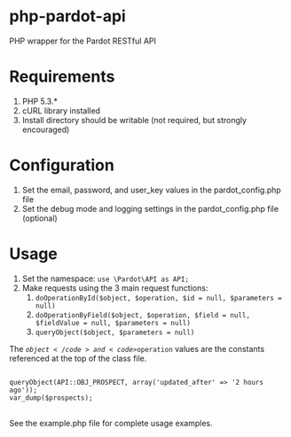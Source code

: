php-pardot-api
==============

PHP wrapper for the Pardot RESTful API

# Requirements #
1. PHP 5.3.*
2. cURL library installed
3. Install directory should be writable (not required, but strongly encouraged)

# Configuration #
1. Set the email, password, and user_key values in the pardot_config.php file
2. Set the debug mode and logging settings in the pardot_config.php file (optional)

# Usage #
1. Set the namespace: <code>use \Pardot\API as API;</code>
2. Make requests using the 3 main request functions:
	1. <code>doOperationById($object, $operation, $id = null, $parameters = null)</code>
	2. <code>doOperationByField($object, $operation, $field = null, $fieldValue = null, $parameters = null)</code>
	3. <code>queryObject($object, $parameters = null)</code>

The <code>$object</code> and <code>$operation</code> values are the constants referenced at the top of the class file.

<pre>
<code>
<?php
// namespace config
use \Pardot\API as API;

// get all prospects updated within the last 2 hours
$prospects = API::Instance()->queryObject(API::OBJ_PROSPECT, array('updated_after' => '2 hours ago'));
var_dump($prospects);
</code>
</pre>

See the example.php file for complete usage examples.
